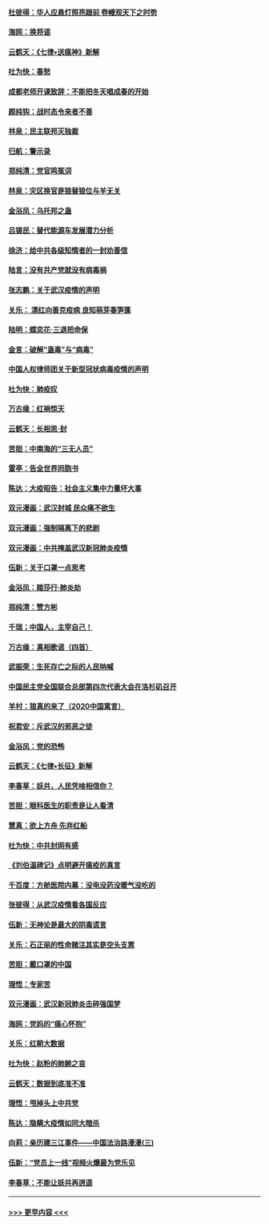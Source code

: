 #### [杜彼得：华人应悬灯照亮跟前 卷幔观天下之时势](../pages/nsc993/n11874822.md?t=02172111) 
#### [海网：换将谣](../pages/nsc993/n11873712.md?t=02172111) 
#### [云鹤天：《七律▪送瘟神》新解](../pages/nsc993/n11873598.md?t=02172111) 
#### [吐为快：春愁](../pages/nsc993/n11872801.md?t=02172111) 
#### [成都老师开课致辞：不能把冬天唱成春的开始](../pages/nsc993/n11872653.md?t=02172111) 
#### [颜纯钩：战时态令来者不善](../pages/nsc993/n11872011.md?t=02172111) 
#### [林泉：民主联邦灭独裁](../pages/nsc993/n11870998.md?t=02172111) 
#### [归航：警示录](../pages/nsc993/n11870963.md?t=02172111) 
#### [郑纯清：党官鸣冤词](../pages/nsc993/n11870938.md?t=02172111) 
#### [林泉：灾区换官是狼替狼位与羊无关](../pages/nsc993/n11870896.md?t=02172111) 
#### [金浴凤：乌托邦之蛊](../pages/nsc993/n11870879.md?t=02172111) 
#### [吕锡民：替代能源车发展潜力分析](../pages/nsc993/n11870656.md?t=02172111) 
#### [徐济：给中共各级知情者的一封劝善信](../pages/nsc993/n11868561.md?t=02172111) 
#### [陆言：没有共产党就没有病毒祸](../pages/nsc993/n11868232.md?t=02172111) 
#### [张志鹏：关于武汉疫情的声明](../pages/nsc993/n11867182.md?t=02172111) 
#### [关乐： 漂红向善克疫病 良知萌芽春笋蓬](../pages/nsc993/n11865710.md?t=02172111) 
#### [陆明：蝶恋花‧三退把命保](../pages/nsc993/n11865673.md?t=02172111) 
#### [金言：破解“蛊毒”与“病毒”](../pages/nsc993/n11864103.md?t=02172111) 
#### [中国人权律师团关于新型冠状病毒疫情的声明](../pages/nsc993/n11864249.md?t=02172111) 
#### [吐为快：肺疫叹](../pages/nsc993/n11864027.md?t=02172111) 
#### [万古缘：红祸惊天](../pages/nsc993/n11864079.md?t=02172111) 
#### [云鹤天：长相思‧封](../pages/nsc993/n11864006.md?t=02172111) 
#### [苦胆：中南海的“三无人员”](../pages/nsc993/n11862997.md?t=02172111) 
#### [雷亭：告全世界同胞书](../pages/nsc993/n11862572.md?t=02172111) 
#### [陈达：大疫昭告：社会主义集中力量坏大事](../pages/nsc993/n11859419.md?t=02172111) 
#### [双元漫画：武汉封城 民众痛不欲生](../pages/nsc993/n11859287.md?t=02172111) 
#### [双元漫画：强制隔离下的悲剧](../pages/nsc993/n11859244.md?t=02172111) 
#### [双元漫画：中共掩盖武汉新冠肺炎疫情](../pages/nsc993/n11858249.md?t=02172111) 
#### [伍新：关于口罩一点思考](../pages/nsc993/n11859195.md?t=02172111) 
#### [金浴凤：踏莎行‧肺炎劫](../pages/nsc993/n11858227.md?t=02172111) 
#### [郑纯清：赞方彬](../pages/nsc993/n11856803.md?t=02172111) 
#### [千瑞；中国人，主宰自己！](../pages/nsc993/n11856793.md?t=02172111) 
#### [万古缘：真相歌谣（四首）](../pages/nsc993/n11856263.md?t=02172111) 
#### [武振荣：生死存亡之际的人民呐喊](../pages/nsc993/n11856256.md?t=02172111) 
#### [中国民主党全国联合总部第四次代表大会在洛杉矶召开](../pages/nsc993/n11856344.md?t=02172111) 
#### [羊村：狼真的来了（2020中国寓言）](../pages/nsc993/n11856229.md?t=02172111) 
#### [祝君安：斥武汉的邪恶之徒](../pages/nsc993/n11855861.md?t=02172111) 
#### [金浴凤：党的恐怖](../pages/nsc993/n11855849.md?t=02172111) 
#### [云鹤天：《七律▪长征》新解](../pages/nsc993/n11855479.md?t=02172111) 
#### [李春草：妖共，人民凭啥相信你？](../pages/nsc993/n11855196.md?t=02172111) 
#### [苦胆：眼科医生的职责是让人看清](../pages/nsc993/n11853840.md?t=02172111) 
#### [慧真：欲上方舟 先弃红船](../pages/nsc993/n11853483.md?t=02172111) 
#### [吐为快：中共封网有感](../pages/nsc993/n11852575.md?t=02172111) 
#### [《刘伯温碑记》点明避开瘟疫的真言](../pages/nsc993/n11852128.md?t=02172111) 
#### [千百度：方舱医院内幕：没电没药没暖气没吃的](../pages/nsc993/n11850211.md?t=02172111) 
#### [张彼得：从武汉疫情看各国反应](../pages/nsc993/n11850102.md?t=02172111) 
#### [伍新：无神论是最大的阴毒谎言](../pages/nsc993/n11846129.md?t=02172111) 
#### [关乐：石正丽的性命赌注其实是空头支票](../pages/nsc993/n11846109.md?t=02172111) 
#### [苦胆：戴口罩的中国](../pages/nsc993/n11845576.md?t=02172111) 
#### [理悟：专家苦](../pages/nsc993/n11845564.md?t=02172111) 
#### [双元漫画：武汉新冠肺炎击碎强国梦](../pages/nsc993/n11843320.md?t=02172111) 
#### [海网：党妈的“瘟心怀抱”](../pages/nsc993/n11840740.md?t=02172111) 
#### [关乐：红朝大数据](../pages/nsc993/n11840675.md?t=02172111) 
#### [吐为快：赵粉的肺腑之哀](../pages/nsc993/n11840618.md?t=02172111) 
#### [云鹤天：数据到底准不准](../pages/nsc993/n11840325.md?t=02172111) 
#### [理悟：甩掉头上中共党](../pages/nsc993/n11838826.md?t=02172111) 
#### [陈达：隐瞒大疫情如同大暗杀](../pages/nsc993/n11838771.md?t=02172111) 
#### [向莉：亲历建三江事件——中国法治路漫漫(三)](../pages/nsc993/n11831825.md?t=02172111) 
#### [伍新：“党员上一线”视频火爆最为党乐见](../pages/nsc993/n11838200.md?t=02172111) 
#### [李春草：不能让妖共再逍遥](../pages/nsc993/n11838102.md?t=02172111) 

----
#### [ >>> 更早内容 <<< ](../indexes/nsc993-earlier.md)
